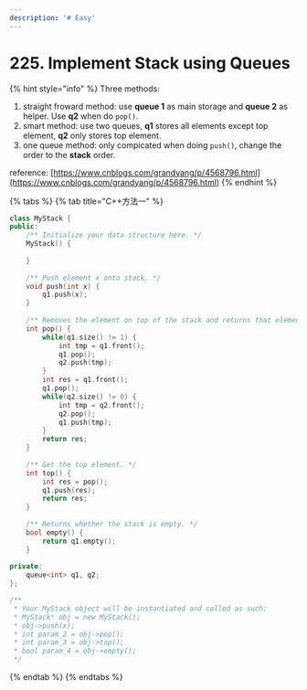 ```yaml
---
description: '# Easy'
---
```


# 225. Implement Stack using Queues

{% hint style="info" %}
Three methods:

1. straight froward method:  use **queue 1** as main storage and **queue 2** as helper. Use **q2** when do `pop()`.
2. smart method: use two queues, **q1** stores all elements except top element, **q2** only stores top element.
3. one queue method: only compicated when doing `push()`, change the order to the **stack** order.

reference: [https://www.cnblogs.com/grandyang/p/4568796.html](https://www.cnblogs.com/grandyang/p/4568796.html)
{% endhint %}

{% tabs %}
{% tab title="C++方法一" %}
```cpp
class MyStack {
public:
    /** Initialize your data structure here. */
    MyStack() {
        
    }
    
    /** Push element x onto stack. */
    void push(int x) {
        q1.push(x);
    }
    
    /** Removes the element on top of the stack and returns that element. */
    int pop() {
        while(q1.size() != 1) {
            int tmp = q1.front();
            q1.pop();
            q2.push(tmp);
        }
        int res = q1.front();
        q1.pop();
        while(q2.size() != 0) {
            int tmp = q2.front();
            q2.pop();
            q1.push(tmp);
        }
        return res;
    }
    
    /** Get the top element. */
    int top() {
        int res = pop();
        q1.push(res);
        return res;
    }
    
    /** Returns whether the stack is empty. */
    bool empty() {
        return q1.empty();
    }
    
private:
    queue<int> q1, q2;
};

/**
 * Your MyStack object will be instantiated and called as such:
 * MyStack* obj = new MyStack();
 * obj->push(x);
 * int param_2 = obj->pop();
 * int param_3 = obj->top();
 * bool param_4 = obj->empty();
 */
```
{% endtab %}
{% endtabs %}

